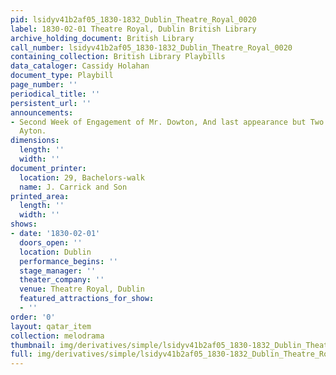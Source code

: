 ```yaml
---
pid: lsidyv41b2af05_1830-1832_Dublin_Theatre_Royal_0020
label: 1830-02-01 Theatre Royal, Dublin British Library
archive_holding_document: British Library
call_number: lsidyv41b2af05_1830-1832_Dublin_Theatre_Royal_0020
containing_collection: British Library Playbills
data_cataloger: Cassidy Holahan
document_type: Playbill
page_number: ''
periodical_title: ''
persistent_url: ''
announcements:
- Second Week of Engagement of Mr. Dowton, And last appearance but Two of Miss F.
  Ayton.
dimensions:
  length: ''
  width: ''
document_printer:
  location: 29, Bachelors-walk
  name: J. Carrick and Son
printed_area:
  length: ''
  width: ''
shows:
- date: '1830-02-01'
  doors_open: ''
  location: Dublin
  performance_begins: ''
  stage_manager: ''
  theater_company: ''
  venue: Theatre Royal, Dublin
  featured_attractions_for_show:
  - ''
order: '0'
layout: qatar_item
collection: melodrama
thumbnail: img/derivatives/simple/lsidyv41b2af05_1830-1832_Dublin_Theatre_Royal_0020/thumbnail.jpg
full: img/derivatives/simple/lsidyv41b2af05_1830-1832_Dublin_Theatre_Royal_0020/fullwidth.jpg
---
```

